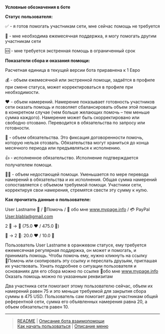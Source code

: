 <b>Условные обозначения в боте</b>

<b>Статус пользователя:</b>

✅ - я готов помогать участникам сети, мне сейчас помощь не требуется

🔆 - мне необходима ежемесячная поддержка, я могу помогать другим участникам сети

🆘 - мне требуется экстренная помощь в ограниченный срок

<b>Показатели сбора и оказания помощи:</b>

Расчетная единица в текущей версии бота приравнена к 1 Евро

💰 - объем ежемесячной или экстренной помощи, задаётся в профиле при смене статуса, может корректироваться в профиле при необходимости.

❤️ - объем намерений. Намерение показывает готовность участников сети оказать помощь и позволяет сбалансировать объем этой помощи в конкретном случае (чем больше желающих помочь – тем меньше сумма каждого). Намерение может быть скорректировано или свободно отозвано. Переводится в обязательства по запросу или готовности. 

🤝 - объем обязательства. Это фиксация договоренности помочь, которую нельзя отозвать. Обязательства могут храниться до конца месячного периода или предъявляться к исполнению. 

👍 - исполненное обязательство. Исполнение подтверждается получателем помощи.

🙏🏻 - объем недостающей помощи. Уменьшается по мере перевода намерений в обязательства и их исполнения. Общая сумма намерений сопоставляется с объемом требуемой помощи. Участники сети, корректируя свои намерения, стремятся свести эту сумму к нулю.

<b>Как прочитать данные о пользователе:</b>

User Lastname 🔆 / 🔗Помочь / 💬 обо мне www.mypage.info / 💳 PayPal User.blabla@gmail.com

2 👥 -> 👤 (75.0 ❤️ / 475.0 🙏)

👤 -> 2 👥: 20.0 ❤️ / 10.0 🤝

Пользователь User Lastname в оранжевом статусе, ему требуется ежемесячная регулярная поддержка, он может и помогать, и принимать помощь. Чтобы помочь ему, нужно кликнуть на ссылку 🔗Помочь или скопировать эту ссылку и переслать друзьям, приглашая их участвовать.
Узнать подробнее о ситуации пользователя и основаниях для его сбора можно по ссылке 💬обо мне www.mypage.info
Оказать помощь можно по указанным реквизитам

Два участника сети помогают этому пользователю сейчас, объем их намерений равен 75 и это меньше требуемой для закрытия сбора суммы в 475 USD.
Пользователь сам помогает двум участникам общей референтной сети, сумма его объявленных намерения равна 20, а объем обязательств равен 10.

----
> [README](README.md)  |   [Описание бота взаимопомощи](../index.md)   
> [Как начать пользоваться](how_start.md)  |  [Описание меню](menu.md)
